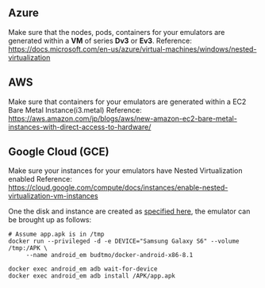 Azure
-----

Make sure that the nodes, pods, containers for your emulators are generated within a **VM** of series **Dv3** or **Ev3**.
Reference: https://docs.microsoft.com/en-us/azure/virtual-machines/windows/nested-virtualization

AWS
-----
Make sure that containers for your emulators are generated within a EC2 Bare Metal Instance(i3.metal)
Reference: https://aws.amazon.com/jp/blogs/aws/new-amazon-ec2-bare-metal-instances-with-direct-access-to-hardware/

Google Cloud (GCE)
------------------
Make sure your instances for your emulators have Nested Virtualization enabled
Reference: https://cloud.google.com/compute/docs/instances/enable-nested-virtualization-vm-instances

One the disk and instance are created as [specified here](https://cloud.google.com/compute/docs/instances/enable-nested-virtualization-vm-instances#enablenestedvirt),
the emulator can be brought up as follows:

    # Assume app.apk is in /tmp
    docker run --privileged -d -e DEVICE="Samsung Galaxy S6" --volume /tmp:/APK \
         --name android_em budtmo/docker-android-x86-8.1

    docker exec android_em adb wait-for-device 
    docker exec android_em adb install /APK/app.apk
